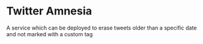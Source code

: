 # Twitter Amnesia

A service which can be deployed to erase tweets older than a specific date and not marked with a custom tag

